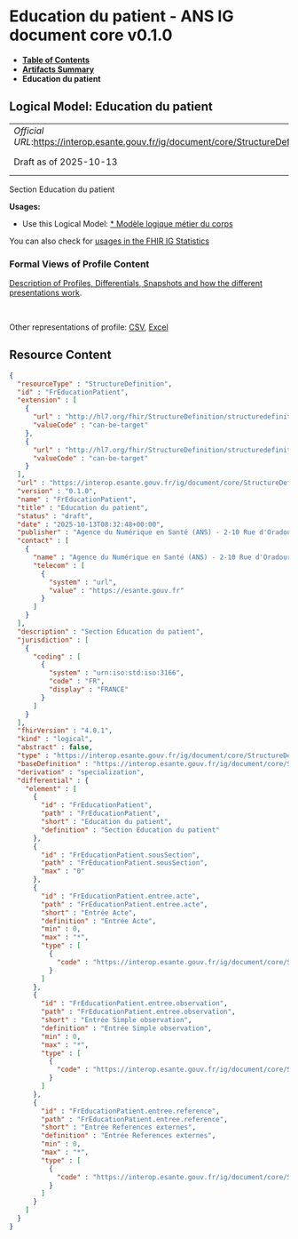 # Education du patient - ANS IG document core v0.1.0

* [**Table of Contents**](toc.md)
* [**Artifacts Summary**](artifacts.md)
* **Education du patient**

## Logical Model: Education du patient 

| | |
| :--- | :--- |
| *Official URL*:https://interop.esante.gouv.fr/ig/document/core/StructureDefinition/FrEducationPatient | *Version*:0.1.0 |
| Draft as of 2025-10-13 | *Computable Name*:FrEducationPatient |

 
Section Education du patient 

**Usages:**

* Use this Logical Model: [* Modèle logique métier du corps](StructureDefinition-CorpsDocument.md)

You can also check for [usages in the FHIR IG Statistics](https://packages2.fhir.org/xig/ans.document.fr.core|current/StructureDefinition/FrEducationPatient)

### Formal Views of Profile Content

 [Description of Profiles, Differentials, Snapshots and how the different presentations work](http://build.fhir.org/ig/FHIR/ig-guidance/readingIgs.html#structure-definitions). 

 

Other representations of profile: [CSV](StructureDefinition-FrEducationPatient.csv), [Excel](StructureDefinition-FrEducationPatient.xlsx) 



## Resource Content

```json
{
  "resourceType" : "StructureDefinition",
  "id" : "FrEducationPatient",
  "extension" : [
    {
      "url" : "http://hl7.org/fhir/StructureDefinition/structuredefinition-type-characteristics",
      "valueCode" : "can-be-target"
    },
    {
      "url" : "http://hl7.org/fhir/StructureDefinition/structuredefinition-type-characteristics",
      "valueCode" : "can-be-target"
    }
  ],
  "url" : "https://interop.esante.gouv.fr/ig/document/core/StructureDefinition/FrEducationPatient",
  "version" : "0.1.0",
  "name" : "FrEducationPatient",
  "title" : "Education du patient",
  "status" : "draft",
  "date" : "2025-10-13T08:32:48+00:00",
  "publisher" : "Agence du Numérique en Santé (ANS) - 2-10 Rue d'Oradour-sur-Glane, 75015 Paris",
  "contact" : [
    {
      "name" : "Agence du Numérique en Santé (ANS) - 2-10 Rue d'Oradour-sur-Glane, 75015 Paris",
      "telecom" : [
        {
          "system" : "url",
          "value" : "https://esante.gouv.fr"
        }
      ]
    }
  ],
  "description" : "Section Education du patient",
  "jurisdiction" : [
    {
      "coding" : [
        {
          "system" : "urn:iso:std:iso:3166",
          "code" : "FR",
          "display" : "FRANCE"
        }
      ]
    }
  ],
  "fhirVersion" : "4.0.1",
  "kind" : "logical",
  "abstract" : false,
  "type" : "https://interop.esante.gouv.fr/ig/document/core/StructureDefinition/FrEducationPatient",
  "baseDefinition" : "https://interop.esante.gouv.fr/ig/document/core/StructureDefinition/Section",
  "derivation" : "specialization",
  "differential" : {
    "element" : [
      {
        "id" : "FrEducationPatient",
        "path" : "FrEducationPatient",
        "short" : "Education du patient",
        "definition" : "Section Education du patient"
      },
      {
        "id" : "FrEducationPatient.sousSection",
        "path" : "FrEducationPatient.sousSection",
        "max" : "0"
      },
      {
        "id" : "FrEducationPatient.entree.acte",
        "path" : "FrEducationPatient.entree.acte",
        "short" : "Entrée Acte",
        "definition" : "Entrée Acte",
        "min" : 0,
        "max" : "*",
        "type" : [
          {
            "code" : "https://interop.esante.gouv.fr/ig/document/core/StructureDefinition/FrActe"
          }
        ]
      },
      {
        "id" : "FrEducationPatient.entree.observation",
        "path" : "FrEducationPatient.entree.observation",
        "short" : "Entrée Simple observation",
        "definition" : "Entrée Simple observation",
        "min" : 0,
        "max" : "*",
        "type" : [
          {
            "code" : "https://interop.esante.gouv.fr/ig/document/core/StructureDefinition/FrObservation"
          }
        ]
      },
      {
        "id" : "FrEducationPatient.entree.reference",
        "path" : "FrEducationPatient.entree.reference",
        "short" : "Entrée References externes",
        "definition" : "Entrée References externes",
        "min" : 0,
        "max" : "*",
        "type" : [
          {
            "code" : "https://interop.esante.gouv.fr/ig/document/core/StructureDefinition/FrReferencesExternes"
          }
        ]
      }
    ]
  }
}

```
